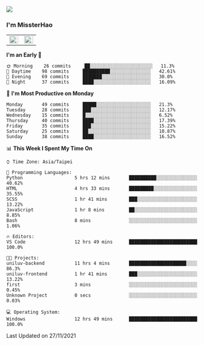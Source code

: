 ![](https://komarev.com/ghpvc/?username=MissterHao&color=ff69b4)

### I'm MissterHao


<!-- Readme stats -->
<!-- https://github.com/anuraghazra/github-readme-stats -->
<table>
<tr>
    <td valign="top" width="50%">
    <img src="https://github-readme-stats.vercel.app/api?username=MissterHao&hide_border=true&show_icons=true&locale=en" align="left" style="width: 100%" />
    </td>
    <td valign="top" width="50%">
    <img src="https://github-readme-stats.vercel.app/api/top-langs?username=MissterHao&hide_border=true&show_icons=true&locale=en&layout=compact" align="left" style="width: 100%" />
    </td>
</tr>
</table>  


<!--START_SECTION:waka-->
**I'm an Early 🐤** 

```text
🌞 Morning    26 commits     ██░░░░░░░░░░░░░░░░░░░░░░░   11.3% 
🌆 Daytime    98 commits     ██████████░░░░░░░░░░░░░░░   42.61% 
🌃 Evening    69 commits     ███████░░░░░░░░░░░░░░░░░░   30.0% 
🌙 Night      37 commits     ████░░░░░░░░░░░░░░░░░░░░░   16.09%

```
📅 **I'm Most Productive on Monday** 

```text
Monday       49 commits     █████░░░░░░░░░░░░░░░░░░░░   21.3% 
Tuesday      28 commits     ███░░░░░░░░░░░░░░░░░░░░░░   12.17% 
Wednesday    15 commits     █░░░░░░░░░░░░░░░░░░░░░░░░   6.52% 
Thursday     40 commits     ████░░░░░░░░░░░░░░░░░░░░░   17.39% 
Friday       35 commits     ███░░░░░░░░░░░░░░░░░░░░░░   15.22% 
Saturday     25 commits     ██░░░░░░░░░░░░░░░░░░░░░░░   10.87% 
Sunday       38 commits     ████░░░░░░░░░░░░░░░░░░░░░   16.52%

```


📊 **This Week I Spent My Time On** 

```text
⌚︎ Time Zone: Asia/Taipei

💬 Programming Languages: 
Python                   5 hrs 12 mins       ██████████░░░░░░░░░░░░░░░   40.62% 
HTML                     4 hrs 33 mins       █████████░░░░░░░░░░░░░░░░   35.55% 
SCSS                     1 hr 41 mins        ███░░░░░░░░░░░░░░░░░░░░░░   13.22% 
JavaScript               1 hr 8 mins         ██░░░░░░░░░░░░░░░░░░░░░░░   8.85% 
Bash                     8 mins              ░░░░░░░░░░░░░░░░░░░░░░░░░   1.06%

🔥 Editors: 
VS Code                  12 hrs 49 mins      █████████████████████████   100.0%

🐱‍💻 Projects: 
uniluv-backend           11 hrs 4 mins       █████████████████████░░░░   86.3% 
uniluv-frontend          1 hr 41 mins        ███░░░░░░░░░░░░░░░░░░░░░░   13.22% 
first                    3 mins              ░░░░░░░░░░░░░░░░░░░░░░░░░   0.45% 
Unknown Project          0 secs              ░░░░░░░░░░░░░░░░░░░░░░░░░   0.03%

💻 Operating System: 
Windows                  12 hrs 49 mins      █████████████████████████   100.0%

```


 Last Updated on 27/11/2021
<!--END_SECTION:waka-->

<!--
**MissterHao/MissterHao** is a ✨ _special_ ✨ repository because its `README.md` (this file) appears on your GitHub profile.

Here are some ideas to get you started:

- 🔭 I’m currently working on ...
- 🌱 I’m currently learning ...
- 👯 I’m looking to collaborate on ...
- 🤔 I’m looking for help with ...
- 💬 Ask me about ...
- 📫 How to reach me: ...
- 😄 Pronouns: ...
- ⚡ Fun fact: ...
-->
